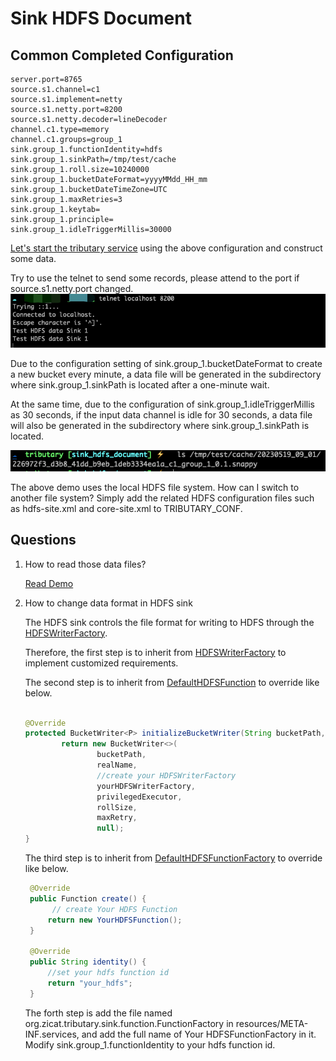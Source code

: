# Sink HDFS Document

## Common Completed Configuration

```properties
server.port=8765
source.s1.channel=c1
source.s1.implement=netty
source.s1.netty.port=8200
source.s1.netty.decoder=lineDecoder
channel.c1.type=memory
channel.c1.groups=group_1
sink.group_1.functionIdentity=hdfs
sink.group_1.sinkPath=/tmp/test/cache
sink.group_1.roll.size=10240000
sink.group_1.bucketDateFormat=yyyyMMdd_HH_mm
sink.group_1.bucketDateTimeZone=UTC
sink.group_1.maxRetries=3
sink.group_1.keytab=
sink.group_1.principle=
sink.group_1.idleTriggerMillis=30000
```

[Let's start the tributary service](../../doc/user_guide.md) using the above configuration and construct some data.

Try to use the telnet to send some records, please attend to the port if source.s1.netty.port changed.
![image](../../doc/picture/sink_hdfs_telnet.png)


Due to the configuration setting of sink.group_1.bucketDateFormat to create a new bucket every minute, a data file will be generated in the subdirectory where sink.group_1.sinkPath is located after a one-minute wait.

At the same time, due to the configuration of sink.group_1.idleTriggerMillis as 30 seconds, if the input data channel is idle for 30 seconds, a data file will also be generated in the subdirectory where sink.group_1.sinkPath is located.

![image](../../doc/picture/sink_hdfs_ouput_file.png)

The above demo uses the local HDFS file system. How can I switch to another file system? Simply add the related HDFS configuration files such as hdfs-site.xml and core-site.xml to TRIBUTARY_CONF.

## Questions

1. How to read those data files?
  
   [Read Demo](../../sample-code/src/main/java/org/zicat/tributary/demo/sink/HDFSSinkFileReader.java)
   
2. How to change data format in HDFS sink

   The HDFS sink controls the file format for writing to HDFS through the [HDFSWriterFactory](src/main/java/org/zicat/tributary/sink/hdfs/HDFSWriterFactory.java).
   
   Therefore, the first step is to inherit from [HDFSWriterFactory](src/main/java/org/zicat/tributary/sink/hdfs/HDFSWriterFactory.java) to implement customized requirements.
   
   The second step is to inherit from [DefaultHDFSFunction](src/main/java/org/zicat/tributary/sink/hdfs/DefaultHDFSFunction.java) to override like below.
   
   ```java
   
   @Override
   protected BucketWriter<P> initializeBucketWriter(String bucketPath, String realName) {
           return new BucketWriter<>(
                   bucketPath,
                   realName,
                   //create your HDFSWriterFactory 
                   yourHDFSWriterFactory,
                   privilegedExecutor,
                   rollSize,
                   maxRetry,
                   null);
   }
   ```
   
   The third step is to inherit from [DefaultHDFSFunctionFactory](src/main/java/org/zicat/tributary/sink/hdfs/DefaultHDFSFunctionFactory.java) to override like below. 
   
   ```java
    @Override
    public Function create() {
         // create Your HDFS Function
        return new YourHDFSFunction();
    }

    @Override
    public String identity() {
        //set your hdfs function id
        return "your_hdfs";
    }
   ```

    The forth step is add the file named org.zicat.tributary.sink.function.FunctionFactory in resources/META-INF.services, and add the full name of Your HDFSFunctionFactory in it. 
    Modify sink.group_1.functionIdentity to your hdfs function id.
   
  
   

